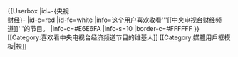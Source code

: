 {{Userbox
  |id=-{央视<br />财经}-
  |id-c=red
  |id-fc=white
  |info=这个用户喜欢收看'''[[中央电视台财经频道]]'''的节目。
  |info-c=#E6E6FA
  |info-s=10
  |border-c=#FFFFFF
}} <includeonly>[[Category:喜欢看中央电视台经济频道节目的维基人]]</includeonly><noinclude>
[[Category:媒體用戶框模板|視]]
</noinclude>